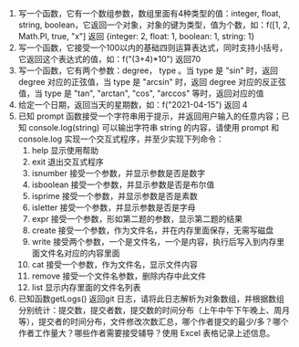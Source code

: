 1. 写一个函数，它有一个数组参数，数组里面有4种类型的值：integer, float, string, boolean，它返回一个对象，对象的键为类型，值为个数，如：f([1, 2, Math.PI, true, "x"] 返回 {integer: 2, float: 1, boolean: 1, string: 1}
2. 写一个函数，它接受一个100以内的基础四则运算表达式，同时支持小括号，它返回这个表达式的值，如：f("(3+4)*10") 返回70
3. 写一个函数，它有两个参数：degree， type  。当 type 是  "sin" 时，返回 degree 对应的正弦值，当 type 是 "arcsin" 时，返回 degree 对应的反正弦值，当 type 是 "tan", "arctan", "cos", "arccos" 等时，返回对应的值
4. 给定一个日期，返回当天的星期数，如：f("2021-04-15") 返回 4
5. 已知 prompt 函数接受一个字符串用于提示，并返回用户输入的任意内容；已知 console.log(string) 可以输出字符串 string 的内容，请使用 prompt 和 console.log 实现一个交互式程序，并至少实现下列命令：
    1. help  显示使用帮助
    2. exit   退出交互式程序
    3. isnumber   接受一个参数，并显示参数是否是数字
    4. isboolean  接受一个参数，并显示参数是否是布尔值
    5. isprime      接受一个参数，并显示参数是否是素数
    6. isletter       接受一个参数，并显示参数是否是字母
    7. expr           接受一个参数，形如第二题的参数，显示第二题的结果
    8. create        接受一个参数，作为文件名，并在内存里面保存，无需写磁盘
    9. write          接受两个参数，一个是文件名，一个是内容，执行后写入到内存里面文件名对应的内容里面
    10. cat             接受一个参数，作为文件名，显示文件内容
    11. remove      接受一个文件名参数，删除内存中此文件
    12. list              显示内存里面的文件名列表
6. 已知函数getLogs() 返回git 日志，请将此日志解析为对象数组，并根据数组分别统计：提交数，提交者数，提交数的时间分布（上午中午下午晚上、周月等），提交者的时间分布，文件修改次数汇总，哪个作者提交的最少/多？哪个作者工作量大？哪些作者需要接受辅导？使用 Excel 表格记录上述信息。
